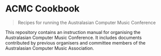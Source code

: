 # ACMC Cookbook

> Recipes for running the Australasian Computer Music Conference

This repository contains an instruction manual for organising the Australasian Computer Music Conference. It includes documents contributed by previous organisers and committee members of the Australasian Computer Music Association.

